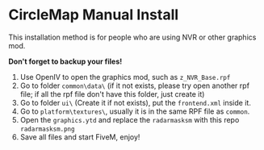 # CircleMap Manual Install
This installation method is for people who are using NVR or other graphics mod.

__Don't forget to backup your files!__

1. Use OpenIV to open the graphics mod, such as `z_NVR_Base.rpf`
2. Go to folder `common\data\` (if it not exists, please try open another rpf file; if all the rpf file don't have this folder, just create it)
3. Go to folder `ui\` (Create it if not exists), put the `frontend.xml` inside it.
4. Go to `platform\textures\`, usually it is in the same RPF file as `common`.
5. Open the `graphics.ytd` and replace the `radarmasksm` with this repo `radarmasksm.png`
6. Save all files and start FiveM, enjoy!
